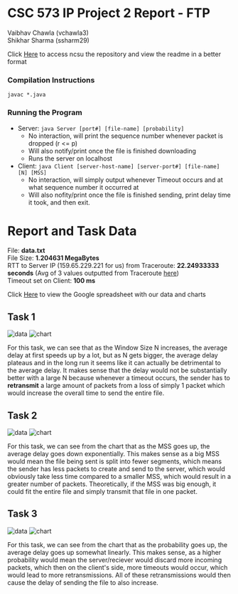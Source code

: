 # CSC 573 IP Project 2 Report - FTP
Vaibhav Chawla (vchawla3)  
Shikhar Sharma (ssharm29)

Click [Here](https://github.ncsu.edu/vchawla3/573_FTP) to access ncsu the repository and view the readme in a better format

### Compilation Instructions  
`javac *.java`

### Running the Program
* Server: `java Server [port#] [file-name] [probability]`
  * No interaction, will print the sequence number whenever packet is dropped (r <= p)
  * Will also notify/print once the file is finished downloading
  * Runs the server on localhost
* Client: `java Client [server-host-name] [server-port#] [file-name] [N] [MSS]`
  * No interaction, will simply output whenever Timeout occurs and at what sequence number it occurred at
  * Will also nofity/print once the file is finished sending, print delay time it took, and then exit.

# Report and Task Data

File: **data.txt**  
File Size: **1.204631 MegaBytes**  
RTT to Server IP (159.65.229.221 for us) from Traceroute: **22.24933333 seconds** (Avg of 3 values outputted from Traceroute [here](https://github.ncsu.edu/vchawla3/573_FTP/blob/master/TaskResults/traceroute.png))  
Timeout set on Client: **100 ms**  

Click [Here](https://docs.google.com/spreadsheets/d/1yi312RJvs_x-Ckh5s_HkV73U5v2Zt9t0uBld9yhZwB0/edit?usp=sharing) to view the Google spreadsheet with our data and charts

## Task 1
![data](https://github.ncsu.edu/vchawla3/573_FTP/blob/master/TaskResults/Task1Table.png)
![chart](https://github.ncsu.edu/vchawla3/573_FTP/blob/master/TaskResults/Task1Chart.png)  

For this task, we can see that as the Window Size N increases, the average delay at first speeds up by a lot, but as N gets bigger, the average delay plateaus and in the long run it seems like it can actually be detrimental to the average delay. It makes sense that the delay would not be substantially better with a large N because whenever a timeout occurs, the sender has to **retransmit** a large amount of packets from a loss of simply 1 packet which would increase the overall time to send the entire file.

## Task 2
![data](https://github.ncsu.edu/vchawla3/573_FTP/blob/master/TaskResults/Task2Table.png)
![chart](https://github.ncsu.edu/vchawla3/573_FTP/blob/master/TaskResults/Task2Chart.png)

For this task, we can see from the chart that as the MSS goes up, the average delay goes down exponentially. This makes sense as a big MSS would mean the file being sent is split into fewer segments, which means the sender has less packets to create and send to the server, which would obviously take less time compared to a smaller MSS, which would result in a greater number of packets. Theoretically, if the MSS was big enough, it could fit the entire file and simply transmit that file in one packet.

## Task 3
![data](https://github.ncsu.edu/vchawla3/573_FTP/blob/master/TaskResults/Task3Table.png)
![chart](https://github.ncsu.edu/vchawla3/573_FTP/blob/master/TaskResults/Task3Chart.png)

For this task, we can see from the chart that as the probability goes up, the average delay goes up somewhat linearly. This makes sense, as a higher probability would mean the server/reciever would discard more incoming packets, which then on the client's side, more timeouts would occur, which would lead to more retransmissions. All of these retransmissions would then cause the delay of sending the file to also increase. 